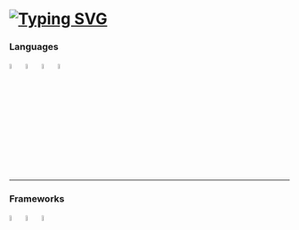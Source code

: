 # [![Typing SVG](https://readme-typing-svg.demolab.com/?lines=Antonio+Santese;Software+Developer)](https://git.io/typing-svg)

<!--
Typing Svg: https://github.com/DenverCoder1/readme-typing-svg
-->

### Languages
<div>
  <img src="https://upload.wikimedia.org/wikipedia/commons/1/18/C_Programming_Language.svg" style="width:5%; height:5%; display:inline-block;">
  <img src="https://upload.wikimedia.org/wikipedia/commons/0/0d/C_Sharp_wordmark.svg" style="width:5%; height:5%; display:inline-block;">
  <img src="https://upload.wikimedia.org/wikipedia/commons/6/6a/JavaScript-logo.png" style="width:5%; height:5%; display:inline-block;">
  <img src="https://upload.wikimedia.org/wikipedia/commons/f/f5/Typescript.svg" style="width:5%; height:5%; display:inline-block;">
</div>
<hr>

### Frameworks
<div>
  <img src="https://upload.wikimedia.org/wikipedia/commons/c/c4/Unity_2021.svg" style="width:5%; height:5%; display:inline-block;">
  <img src="https://upload.wikimedia.org/wikipedia/commons/c/cf/Angular_full_color_logo.svg" style="width:5%; height:5%; display:inline-block;">
  <img src="https://upload.wikimedia.org/wikipedia/commons/d/d1/Ionic_Logo.svg" style="width:5%; height:5%; display:inline-block;">
</div>

